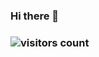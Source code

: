 ### Hi there 👋

<!--
**Kizureina/Kizureina** is a ✨ _special_ ✨ repository because its `README.md` (this file) appears on your GitHub profile.

Here are some ideas to get you started:

- 🔭 I’m currently working on ...
- 🌱 I’m currently learning ...
- 👯 I’m looking to collaborate on ...
- 🤔 I’m looking for help with ...
- 💬 Ask me about ...
- 📫 How to reach me: ...
- 😄 Pronouns: ...
- ⚡ Fun fact: ...
-->
### ![visitors count](https://visitors-by-url-pls-dont-use-this-in-your-repo.vercel.app/Kizureina-github-readme)
